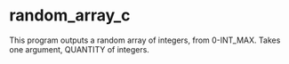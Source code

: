 # random_array_c
 This program outputs a random array of integers, from 0-INT_MAX. Takes one argument, QUANTITY of integers.
